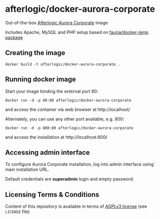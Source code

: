 afterlogic/docker-aurora-corporate
==================================

Out-of-the-box [Afterlogic Aurora Corporate](https://afterlogic.com/aurora) image

Includes Apache, MySQL and PHP setup based on [fauria/docker-lamp package](https://github.com/fauria/docker-lamp)


Creating the image
------------------

	docker build -t afterlogic/docker-aurora-corporate .


Running docker image
--------------------

Start your image binding the external port 80:

	docker run -d -p 80:80 afterlogic/docker-aurora-corporate

and access the container via web browser at http://localhost/


Alternately, you can use any other port available, e.g. 800:

	docker run -d -p 800:80 afterlogic/docker-aurora-corporate

and access the installation at http://localhost:800/


Accessing admin interface
------------------------------

To configure Aurora Corporate installation, log into admin interface using main installation URL.

Default credentials are **superadmin** login and empty password.


Licensing Terms & Conditions
----------------------------

Content of this repository is available in terms of [AGPLv3 license](http://www.gnu.org/licenses/agpl-3.0.en.html) (see `LICENSE` file)